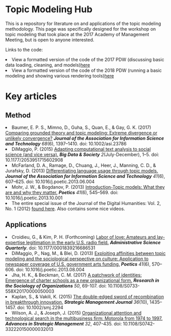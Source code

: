 Topic Modeling Hub
============
This is a repository for literature on and applications of the topic modeling methodology. 
This page was specifically designed for the workshop on topic modeling that took place at the 2017 Academy of Management Meeting, 
but is open to anyone interested. 

Links to the code:
<li>View a formatted version of the code of the 2017 PDW (discussing basic data loading, cleaning, and models)<a href="https://github.com/RFJHaans/topicmodeling/blob/master/Code/2017/Formatted%20code%202017.md">here</a>
<li>View a formatted version of the code of the 2018 PDW (running a basic modeling and showing various rendering tools)<a href="https://github.com/RFJHaans/topicmodeling/blob/master/Code/2017/Formatted%20code%202017.md">here</a>
  
Key articles
=====================
Method
-------------------
<li>Baumer, E. P. S., Mimno, D., Guha, S., Quan, E., & Gay, G. K. (2017) <a href="http://doi.org/10.1002/asi.23786">Comparing grounded theory and topic modeling: Extreme divergence or unlikely convergence?</a> <b><i>Journal of the Association for Information Science and Technology</b> 68</i>(6), 1397–1410. doi: 10.1002/asi.23786</li>
<li>DiMaggio, P. (2015) <a href="http://doi.org/10.1177/2053951715602908">Adapting computational text analysis to social science (and vice versa).</a> <b><i>Big Data & Society</b> 2</i>(July-December), 1–5. doi: 10.1177/2053951715602908</li>
<li>McFarland, D. A., Ramage, D., Chuang, J., Heer, J., Manning, C. D., & Jurafsky, D. (2013) <a href="http://doi.org/10.1016/j.poetic.2013.06.004">Differentiating language usage through topic models.</a> <b><i>Journal of the Association for Information Science and Technology</b> 41</i>(6), 607–625. doi: 10.1016/j.poetic.2013.06.004</li>
<li>Mohr, J. W., & Bogdanov, P. (2013) <a href="http://doi.org/10.1016/j.poetic.2013.10.001">Introduction-Topic models: What they are and why they matter.</a> <b><i>Poetics</b> 41</i>(6), 545–569. doi: 10.1016/j.poetic.2013.10.001</li>
<li>The entire special issue of the Journal of the Digital Humanities: Vol. 2, No. 1 (2012) <a href="http://journalofdigitalhumanities.org/2-1/">found here</a>. Also contains some nice videos.  

Applications
-------------------
<li>Croidieu, G., & Kim, P. H. (Forthcoming) <a href="http://doi.org/10.1177/0001839216686531">Labor of love: Amateurs and lay-expertise legitimation in the early U.S. radio field.</a> <b><i>Administrative Science Quarterly</b></i>. doi: 10.1177/0001839216686531</li>
<li>DiMaggio, P., Nag, M., & Blei, D. (2013) <a href="http://doi.org/10.1016/j.poetic.2013.08.004">Exploiting affinities between topic modeling and the sociological perspective on culture: Application to newspaper coverage of U.S. government arts funding.</a> <b><i>Poetics</b> 41</i>(6), 570–606. doi: 10.1016/j.poetic.2013.08.004</li>
<li>Jha, H. K., & Beckman, C. M. (2017) <a href="http://doi.org/10.1108/S0733-558X20170000050003"> A patchwork of identities: Emergence of charter schools as a new organizational form.</a> <b><i>Research in the Sociology of Organizations</b> 50</i>, 69-107. doi: 10.1108/S0733-558X20170000050003</li>
<li>Kaplan, S., & Vakili, K. (2015) <a href="http://doi.org/10.1002/smj.2294">The double-edged sword of recombination in breakthrough innovation.</a> <b><i>Strategic Management Journal</b> 36</i>(10), 1435–1457. doi: 10.1002/smj.2294</li>
<li>Wilson, A. J., & Joseph, J. (2015) <a href="http://doi.org/10.1108/S0742-332220150000032013">Organizational attention and technological search in the multibusiness firm: Motorola from 1974 to 1997.</a> <b><i>Advances in Strategic Management</b> 32</i>, 407-435. doi: 10.1108/S0742-332220150000032013</li>


